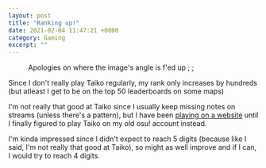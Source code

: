```yaml
---
layout: post
title: "Ranking up!"
date: 2021-02-04 11:47:21 +0800
category: Gaming
excerpt: ""
---
```


<figure class="center">
    <img src="{{ "/assets/uploads/osutaiko-profile.png" | relative_url }}" alt="">
    <figcaption>Apologies on where the image's angle is f'ed up ; ;</figcaption>
</figure>

<p>Since I don't really play Taiko regularly, my rank only increases by hundreds (but atleast I get to be on the top 50 leaderboards on some maps)</p>

<p>I'm not really that good at Taiko since I usually keep missing notes on streams (unless there's a pattern), but I have been <a href="https://taiko.bui.pm">playing on a website</a> until I finally figured to play Taiko on my old osu! account instead.</p>

<p>I'm kinda impressed since I didn't expect to reach 5 digits (because like I said, I'm not really that good at Taiko), so might as well improve and if I can, I would try to reach 4 digits.</p>
